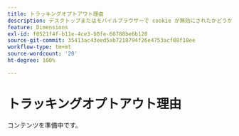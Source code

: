 ```yaml
---
title: トラッキングオプトアウト理由
description: デスクトップまたはモバイルブラウザーで cookie が無効にされたかどうかを示します。
feature: Dimensions
exl-id: f0521f4f-b11e-4ce3-b0fe-60788be6b120
source-git-commit: 35413ac43eed5ab7218794f26e4753acf08f18ee
workflow-type: tm+mt
source-wordcount: '20'
ht-degree: 100%

---
```


# トラッキングオプトアウト理由

コンテンツを準備中です。
